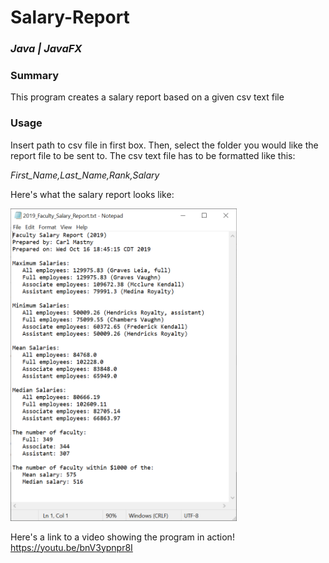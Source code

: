 # Salary-Report
### *Java | JavaFX*

### Summary
This program creates a salary report based on a given csv text file

### Usage
Insert path to csv file in first box. Then, select the folder you would like the report file to be sent to. The csv text file has to be formatted like this:

*First_Name,Last_Name,Rank,Salary*


Here's what the salary report looks like:

<img alt="Salary Report" src="https://github.com/smileytheface/Salary-Report/blob/master/Salary_Report.PNG" height="500">

Here's a link to a video showing the program in action!
https://youtu.be/bnV3ypnpr8I
